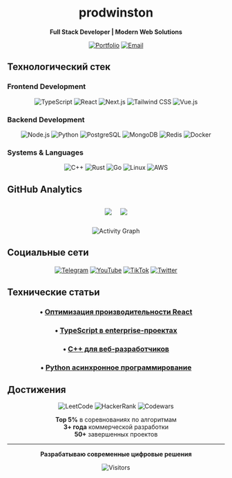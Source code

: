<div align="center">

# prodwinston

**Full Stack Developer | Modern Web Solutions**

[![Portfolio](https://img.shields.io/badge/Portfolio-000000?style=for-the-badge&logo=atom&logoColor=white)](https://prodwinston.dev)
[![Email](https://img.shields.io/badge/Email-000000?style=for-the-badge&logo=gmail&logoColor=white)](mailto:hello@prodwinston.dev)

</div>

## Технологический стек

### Frontend Development
<div align="center">

![TypeScript](https://img.shields.io/badge/TypeScript-000000?style=for-the-badge&logo=typescript&logoColor=white)
![React](https://img.shields.io/badge/React-000000?style=for-the-badge&logo=react&logoColor=white)
![Next.js](https://img.shields.io/badge/Next.js-000000?style=for-the-badge&logo=next.js&logoColor=white)
![Tailwind CSS](https://img.shields.io/badge/Tailwind_CSS-000000?style=for-the-badge&logo=tailwind-css&logoColor=white)
![Vue.js](https://img.shields.io/badge/Vue.js-000000?style=for-the-badge&logo=vue.js&logoColor=white)

</div>

### Backend Development
<div align="center">

![Node.js](https://img.shields.io/badge/Node.js-000000?style=for-the-badge&logo=node.js&logoColor=white)
![Python](https://img.shields.io/badge/Python-000000?style=for-the-badge&logo=python&logoColor=white)
![PostgreSQL](https://img.shields.io/badge/PostgreSQL-000000?style=for-the-badge&logo=postgresql&logoColor=white)
![MongoDB](https://img.shields.io/badge/MongoDB-000000?style=for-the-badge&logo=mongodb&logoColor=white)
![Redis](https://img.shields.io/badge/Redis-000000?style=for-the-badge&logo=redis&logoColor=white)
![Docker](https://img.shields.io/badge/Docker-000000?style=for-the-badge&logo=docker&logoColor=white)

</div>

### Systems & Languages
<div align="center">

![C++](https://img.shields.io/badge/C++-000000?style=for-the-badge&logo=c%2B%2B&logoColor=white)
![Rust](https://img.shields.io/badge/Rust-000000?style=for-the-badge&logo=rust&logoColor=white)
![Go](https://img.shields.io/badge/Go-000000?style=for-the-badge&logo=go&logoColor=white)
![Linux](https://img.shields.io/badge/Linux-000000?style=for-the-badge&logo=linux&logoColor=white)
![AWS](https://img.shields.io/badge/AWS-000000?style=for-the-badge&logo=amazon-aws&logoColor=white)

</div>

## GitHub Analytics

<div align="center">

<div style="display: flex; justify-content: center; gap: 20px; flex-wrap: wrap;">

![](https://github-readme-stats.vercel.app/api?username=prodwinston&show_icons=true&theme=dark&bg_color=000000&title_color=ffffff&text_color=ffffff&icon_color=ffffff&hide_border=true)

![](https://github-readme-stats.vercel.app/api/top-langs/?username=prodwinston&layout=compact&theme=dark&bg_color=000000&title_color=ffffff&text_color=ffffff&hide_border=true)

</div>

![Activity Graph](https://github-readme-activity-graph.vercel.app/graph?username=prodwinston&bg_color=000000&color=ffffff&line=ffffff&point=ffffff&area=true&hide_border=true)

</div>

## Социальные сети

<div align="center" style="margin: 20px 0;">

[![Telegram](https://img.shields.io/badge/Telegram-000000?style=for-the-badge&logo=telegram&logoColor=white)](https://t.me/prodwinston)
[![YouTube](https://img.shields.io/badge/YouTube-000000?style=for-the-badge&logo=youtube&logoColor=white)](https://youtube.com/@prodwinston)
[![TikTok](https://img.shields.io/badge/TikTok-000000?style=for-the-badge&logo=tiktok&logoColor=white)](https://tiktok.com/@prodwinston)
[![Twitter](https://img.shields.io/badge/Twitter-000000?style=for-the-badge&logo=twitter&logoColor=white)](https://twitter.com/prodwinston)

</div>

## Технические статьи

<div align="center">

### • [Оптимизация производительности React](https://blog.prodwinston.dev/react-performance)
### • [TypeScript в enterprise-проектах](https://blog.prodwinston.dev/enterprise-ts)
### • [C++ для веб-разработчиков](https://blog.prodwinston.dev/cpp-web)
### • [Python асинхронное программирование](https://blog.prodwinston.dev/async-python)

</div>

## Достижения

<div align="center">

![LeetCode](https://img.shields.io/badge/LeetCode-000000?style=for-the-badge&logo=leetcode&logoColor=white)
![HackerRank](https://img.shields.io/badge/HackerRank-000000?style=for-the-badge&logo=hackerrank&logoColor=white)
![Codewars](https://img.shields.io/badge/Codewars-000000?style=for-the-badge&logo=codewars&logoColor=white)

**Top 5%** в соревнованиях по алгоритмам  
**3+ года** коммерческой разработки  
**50+** завершенных проектов

</div>

---

<div align="center">

**Разрабатываю современные цифровые решения**

![Visitors](https://komarev.com/ghpvc/?username=prodwinston&color=000000&style=flat-square)

</div>